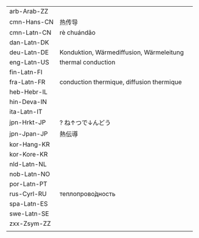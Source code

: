 | | | |
|-|-|-|
| arb-Arab-ZZ |  |  |
| cmn-Hans-CN | 热传导 |  |
| cmn-Latn-CN | rè chuándǎo |  |
| dan-Latn-DK |  |  |
| deu-Latn-DE | Konduktion, Wärmediffusion, Wärmeleitung |  |
| eng-Latn-US | thermal conduction |  |
| fin-Latn-FI |  |  |
| fra-Latn-FR | conduction thermique, diffusion thermique |  |
| heb-Hebr-IL |  |  |
| hin-Deva-IN |  |  |
| ita-Latn-IT |  |  |
| jpn-Hrkt-JP | ? ね↑つで↓んどう |  |
| jpn-Jpan-JP | 熱伝導 |  |
| kor-Hang-KR |  |  |
| kor-Kore-KR |  |  |
| nld-Latn-NL |  |  |
| nob-Latn-NO |  |  |
| por-Latn-PT |  |  |
| rus-Cyrl-RU | теплопрово́дность |  |
| spa-Latn-ES |  |  |
| swe-Latn-SE |  |  |
| zxx-Zsym-ZZ |  |  |
|  |  |  |
